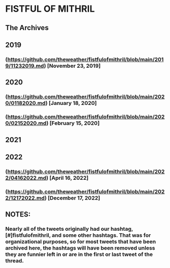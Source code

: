 #  FISTFUL OF MITHRIL

## The Archives
## 2019
###
### (https://github.com/theweather/fistfulofmithril/blob/main/2019/11232019.md) [November 23, 2019] 
### 
## 2020
### 
### (https://github.com/theweather/fistfulofmithril/blob/main/2020/01182020.md) [January 18, 2020]
### (https://github.com/theweather/fistfulofmithril/blob/main/2020/02152020.md) [February 15, 2020]
###
## 2021
###
## 2022
### 
### (https://github.com/theweather/fistfulofmithril/blob/main/2022/04162022.md) [April 16, 2022]
### (https://github.com/theweather/fistfulofmithril/blob/main/2022/12172022.md) [December 17, 2022]
###
## NOTES:
###
### Nearly all of the tweets originally had our hashtag, [#]fistfulofmithril, and some other hashtags. That was for organizational purposes, so for most tweets that have been archived here, the hashtags will have been removed unless they are funnier left in or are in the first or last tweet of the thread.